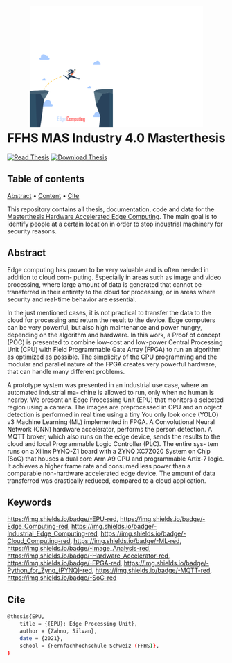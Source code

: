 <h1 align="center">
  <br>
  <img src="./img/edge-jump.png" alt="EPU Logo" width="400">
  <br>
  FFHS MAS Industry 4.0 Masterthesis
  <br>
</h1>

[![Read Thesis](https://img.shields.io/badge/Read-Thesis-blue)](https://github.com/tschinz/ffhs-masterthesis-epu/blob/master/doc/ffhs-mas-ind4_0-silvan_zahno-thesis.pdf) [![Download Thesis](https://img.shields.io/badge/Download-Thesis-brightgreen)](https://github.com/tschinz/ffhs-masterthesis-epu/raw/master/ffhs-mas-ind4_0-silvan_zahno-thesis-print.pdf)

## Table of contents

[Abstract](#abstract) • [Content](#content) • [Cite](#cite)

This repository contains all thesis, documentation, code and data for the [Masterthesis Hardware Accelerated Edge Computing](https://github.com/tschinz/ffhs-masterthesis-epu).
The main goal is to identify people at a certain location in order to stop industrial machinery for security reasons.

## Abstract

Edge computing has proven to be very valuable and is often needed in addition to cloud com- puting. Especially in areas such as image and video processing, where large amount of data is generated that cannot be transferred in their entirety to the cloud for processing, or in areas where security and real-time behavior are essential.

In the just mentioned cases, it is not practical to transfer the data to the cloud for processing and return the result to the device. Edge computers can be very powerful, but also high maintenance and power hungry, depending on the algorithm and hardware. In this work, a Proof of concept (POC) is presented to combine low-cost and low-power Central Processing Unit (CPU) with Field Programmable Gate Array (FPGA) to run an algorithm as optimized as possible. The simplicity of the CPU programming and the modular and parallel nature of the FPGA creates very powerful hardware, that can handle many different problems.

A prototype system was presented in an industrial use case, where an automated industrial ma- chine is allowed to run, only when no human is nearby. We present an Edge Processing Unit (EPU) that monitors a selected region using a camera. The images are preprocessed in CPU and an object detection is performed in real time using a tiny You only look once (YOLO) v3 Machine Learning (ML) implemented in FPGA. A Convolutional Neural Network (CNN) hardware accelerator, performs the person detection. A MQTT broker, which also runs on the edge device, sends the results to the cloud and local Programmable Logic Controller (PLC). The entire sys- tem runs on a Xilinx PYNQ-Z1 board with a ZYNQ XC7Z020 System on Chip (SoC) that houses a dual core Arm A9 CPU and programmable Artix-7 logic. It achieves a higher frame rate and consumed less power than a comparable non-hardware accelerated edge device. The amount of data transferred was drastically reduced, compared to a cloud application.

## Keywords
https://img.shields.io/badge/-EPU-red, https://img.shields.io/badge/-Edge_Computing-red, https://img.shields.io/badge/-Industrial_Edge_Computing-red, https://img.shields.io/badge/-Cloud_Computing-red, https://img.shields.io/badge/-ML-red, https://img.shields.io/badge/-Image_Analysis-red, https://img.shields.io/badge/-Hardware_Accelerator-red, https://img.shields.io/badge/-FPGA-red, https://img.shields.io/badge/-Python_for_Zynq_(PYNQ)-red, https://img.shields.io/badge/-MQTT-red, https://img.shields.io/badge/-SoC-red

## Cite

```bash
@thesis{EPU,
    title = {{EPU}: Edge Processing Unit},
    author = {Zahno, Silvan},
    date = {2021},
    school = {Fernfachhochschule Schweiz (FFHS)},
}
```

